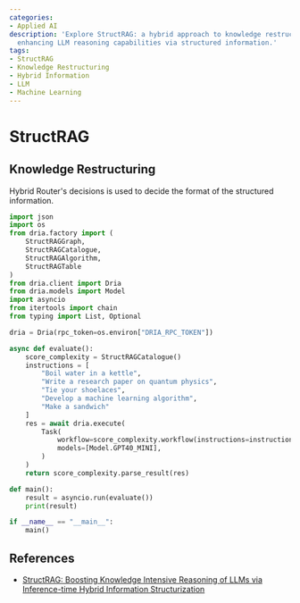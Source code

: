 ```yaml
---
categories:
- Applied AI
description: 'Explore StructRAG: a hybrid approach to knowledge restructuring for
  enhancing LLM reasoning capabilities via structured information.'
tags:
- StructRAG
- Knowledge Restructuring
- Hybrid Information
- LLM
- Machine Learning
---
```


# StructRAG

## Knowledge Restructuring

Hybrid Router's decisions is used to decide the format of the structured information. 

```python
import json
import os
from dria.factory import (
    StructRAGGraph,
    StructRAGCatalogue,
    StructRAGAlgorithm,
    StructRAGTable
)
from dria.client import Dria
from dria.models import Model
import asyncio
from itertools import chain
from typing import List, Optional

dria = Dria(rpc_token=os.environ["DRIA_RPC_TOKEN"])

async def evaluate():
    score_complexity = StructRAGCatalogue()
    instructions = [
        "Boil water in a kettle",
        "Write a research paper on quantum physics",
        "Tie your shoelaces",
        "Develop a machine learning algorithm",
        "Make a sandwich"
    ]
    res = await dria.execute(
        Task(
            workflow=score_complexity.workflow(instructions=instructions).model_dump(),
            models=[Model.GPT40_MINI],
        )
    )
    return score_complexity.parse_result(res)

def main():
    result = asyncio.run(evaluate())
    print(result)

if __name__ == "__main__":
    main()
```

## References
- [StructRAG: Boosting Knowledge Intensive Reasoning of LLMs via Inference-time Hybrid Information Structurization](https://arxiv.org/abs/2410.08815)
